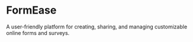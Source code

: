 # FormEase

A user-friendly platform for creating, sharing, and managing customizable online forms and surveys.

<!-- https://blog.logrocket.com/how-to-set-up-node-typescript-express/ -->
